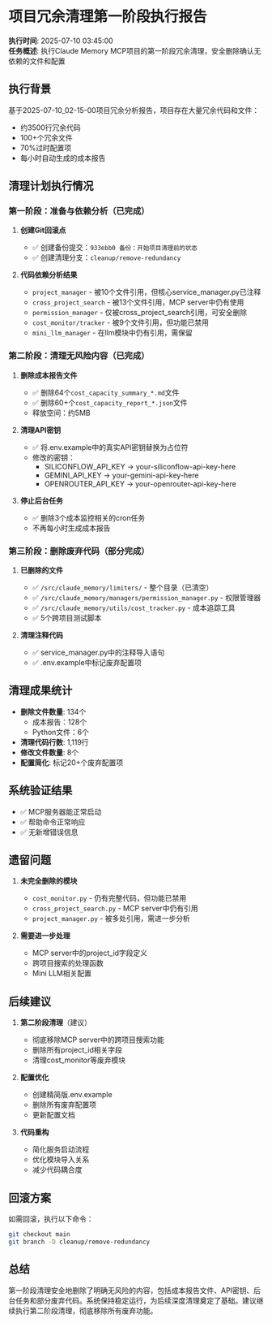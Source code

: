 # 项目冗余清理第一阶段执行报告

**执行时间**: 2025-07-10 03:45:00  
**任务概述**: 执行Claude Memory MCP项目的第一阶段冗余清理，安全删除确认无依赖的文件和配置

## 执行背景

基于2025-07-10_02-15-00项目冗余分析报告，项目存在大量冗余代码和文件：
- 约3500行冗余代码
- 100+个冗余文件  
- 70%过时配置项
- 每小时自动生成的成本报告

## 清理计划执行情况

### 第一阶段：准备与依赖分析（已完成）

1. **创建Git回滚点**
   - ✅ 创建备份提交：`933ebb0 备份：开始项目清理前的状态`
   - ✅ 创建清理分支：`cleanup/remove-redundancy`

2. **代码依赖分析结果**
   - `project_manager` - 被10个文件引用，但核心service_manager.py已注释
   - `cross_project_search` - 被13个文件引用，MCP server中仍有使用
   - `permission_manager` - 仅被cross_project_search引用，可安全删除
   - `cost_monitor/tracker` - 被9个文件引用，但功能已禁用
   - `mini_llm_manager` - 在llm模块中仍有引用，需保留

### 第二阶段：清理无风险内容（已完成）

1. **删除成本报告文件**
   - ✅ 删除64个`cost_capacity_summary_*.md`文件
   - ✅ 删除60+个`cost_capacity_report_*.json`文件
   - 释放空间：约5MB

2. **清理API密钥**
   - ✅ 将.env.example中的真实API密钥替换为占位符
   - 修改的密钥：
     - SILICONFLOW_API_KEY → your-siliconflow-api-key-here
     - GEMINI_API_KEY → your-gemini-api-key-here
     - OPENROUTER_API_KEY → your-openrouter-api-key-here

3. **停止后台任务**
   - ✅ 删除3个成本监控相关的cron任务
   - 不再每小时生成成本报告

### 第三阶段：删除废弃代码（部分完成）

1. **已删除的文件**
   - ✅ `/src/claude_memory/limiters/` - 整个目录（已清空）
   - ✅ `/src/claude_memory/managers/permission_manager.py` - 权限管理器
   - ✅ `/src/claude_memory/utils/cost_tracker.py` - 成本追踪工具
   - ✅ 5个跨项目测试脚本

2. **清理注释代码**
   - ✅ service_manager.py中的注释导入语句
   - ✅ .env.example中标记废弃配置项

## 清理成果统计

- **删除文件数量**: 134个
  - 成本报告：128个
  - Python文件：6个
- **清理代码行数**: 1,119行
- **修改文件数量**: 8个
- **配置简化**: 标记20+个废弃配置项

## 系统验证结果

- ✅ MCP服务器能正常启动
- ✅ 帮助命令正常响应
- ✅ 无新增错误信息

## 遗留问题

1. **未完全删除的模块**
   - `cost_monitor.py` - 仍有完整代码，但功能已禁用
   - `cross_project_search.py` - MCP server中仍有引用
   - `project_manager.py` - 被多处引用，需进一步分析

2. **需要进一步处理**
   - MCP server中的project_id字段定义
   - 跨项目搜索的处理函数
   - Mini LLM相关配置

## 后续建议

1. **第二阶段清理**（建议）
   - 彻底移除MCP server中的跨项目搜索功能
   - 删除所有project_id相关字段
   - 清理cost_monitor等废弃模块

2. **配置优化**
   - 创建精简版.env.example
   - 删除所有废弃配置项
   - 更新配置文档

3. **代码重构**
   - 简化服务启动流程
   - 优化模块导入关系
   - 减少代码耦合度

## 回滚方案

如需回滚，执行以下命令：
```bash
git checkout main
git branch -D cleanup/remove-redundancy
```

## 总结

第一阶段清理安全地删除了明确无风险的内容，包括成本报告文件、API密钥、后台任务和部分废弃代码。系统保持稳定运行，为后续深度清理奠定了基础。建议继续执行第二阶段清理，彻底移除所有废弃功能。
